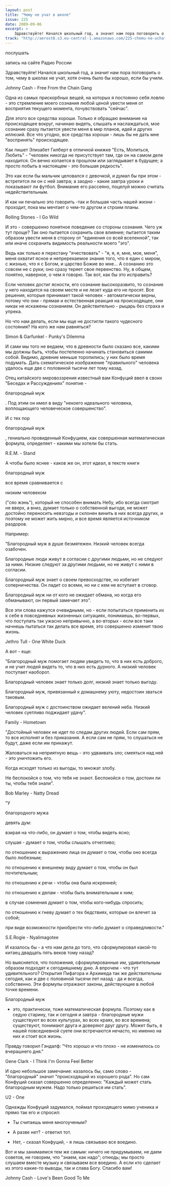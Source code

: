 ```yaml
---
layout: post
title: "Чему не учат в школе"
issue: 225
date: 2009-09-06
excerpt: >
    Здравствуйте! Начался школьный год, а значит нам пора поговорить о том, чему в школах не учат, хотя очень было бы хорошо, если бы учили.
track: "http://aerost8.s3.eu-central-1.amazonaws.com/225-chemu-ne-uchat-v-shkole.mp3"
---
```


послушать

запись на сайте Радио России

Здравствуйте! Начался школьный год, а значит нам пора поговорить о том, чему в школах не учат, хотя очень было бы хорошо, если бы учили.

Johnny Cash - Free From the Chain Gang

Одна из самых прискорбных вещей, на которых я постоянно себя ловлю - это стремление моего сознания любой ценой увести меня от восприятия текущего момента, почувствовать "сейчас".

Для этого все средства хороши. Только я обращаю внимание на происходящее вокруг, начинаю видеть, слышать и наслаждаться, мое сознание сразу пытается увести меня в мир планов, идей и других иллюзий. Все что угодно, все средства хороши - лишь бы не дать мне "воспринять" происходящее.

Как пишет Элизабет Гилберт в отличной книжке "Есть, Молиться, Любить" - "человек никогда не присутствует там, где он на самом деле находится. Он вечно копается в прошлом или заглядывает в будущее; а просто побыть в настоящем - это большая редкость".

Это как если бы мальчик целовался с девочкой, и думал бы при этом - встретится ли он с ней завтра; а заодно - какие завтра уроки и показывают ли футбол. Внимание его рассеяно, поцелуй можно считать недействительным.

И как ни печально это говорить -так и большая часть нашей жизни - проходит, пока мы мечтает о чем-то другом и строим планы.

Rolling Stones - I Go Wild

И это - совершенно понятное поведение со стороны сознания. Чего уж тут проще? Так оно пытается сохранить свое влияние; пытается таким образом увести меня в сторону от "единения со всей вселенной", так или иначе сохранить видимость реальности моего "эго".

Ведь как только я перестану "ячествовать" - "я, я, я, мне, мое, меня", меня охватит ясное и непререкаемое знание того, что я един с миром, с жизнью, что я с Богом, и царство Божие во мне... А сознанию это совсем не с руки; оно сразу теряет свое первенство. Ну, в общем, понятно, наверное, о чем я говорю. Так вот, как бы это исправить?

Если человек достиг ясности, его сознание высокоразвито, то сознание у него находится на своем месте и не лезет куда его не просят. Все решения, которые принимает такой человек - автоматически верны, потому что они - прямая и естественная реакция на происходящее, они никак не искажены сознанием. Он действительно - рыцарь без страха и упрека.

Но что нам делать, если мы еще не достигли такого чудесного состояния? На кого же нам равняться?

Simon & Garfunkel - Punky's Dilemma

И сами мы того не ведаем, что в древности было сказано все, какими мы должны быть, чтобы постепенно начинать становиться самими собой. Видимо, древние меньше торопились; у них было время подумать. Дать схематическое изображение "правильного" человека удалось еще две с половиной тысячи лет тому назад.

Отец китайского мировоззрения известный вам Конфуций ввел в своих "Беседах и Рассуждениях" понятие -

благородный муж

. Под этим он имел в виду "некоего идеального человека, воплощающего человеческое совершенство".

И с тех пор

благородный муж

, гениально провиденный Конфуцием, как совершенная математическая формула, определяет - какими мы хотели бы стать.

R.E.M. - Stand

А чтобы было яснее - каков же он, этот идеал, в тексте книги

благородный муж

все время сравнивается с

низким человеком

("сяо жэнь"), который не способен внимать Небу, ибо всегда смотрит не вверх, а вниз, думает только о собственной выгоде, не может достойно переносить невзгоды и склонен винить в них всегда других, и поэтому не может жить мирно, и все время является источником раздоров.

Например:

"Благородный муж в душе безмятежен. Низкий человек всегда озабочен.

Благородные люди живут в согласии с другими людьми, но не следуют за ними. Низкие следуют за другими людьми, но не живут с ними в согласии.

Благородный муж знает о своем превосходстве, но избегает соперничества. Он ладит со всеми, но ни с кем не вступает в сговор.

Благородный муж ни от кого не ожидает обмана, но когда его обманывают, он первый замечает это".

Все эти слова кажутся очевидными, но - если попытаться применить их к себе в повседневных жизненных ситуациях, понимаешь, во-первых, что поступать так ужасно непривычно, а во-вторых - если все таки начнешь пытаться так делать все время, это совершенно изменит твою жизнь.

Jethro Tull - One White Duck

А вот - еще:

"Благородный муж помогает людям увидеть то, что в них есть доброго, и не учит людей видеть то, что в них есть дурного. А низкий человек поступает наоборот.

Благородный человек знает только долг, низкий знает только выгоду.

Благородный муж, привязанный к домашнему уюту, недостоин зваться таковым.

Благородный муж с достоинством ожидает велений неба. Низкий человек суетливо поджидает удачу".

Family - Hometown

"Достойный человек не идет по следам других людей. Если сам прям, то все исполнят и без приказания. А если сам не прям, то слушаться не будут, даже если им прикажут.

Жаловаться на неприятную вещь - это удваивать зло; смеяться над ней - это уничтожить его.

Когда исходят только из выгоды, то множат злобу.

Не беспокойся о том, что тебя не знают. Беспокойся о том, достоин ли ты, чтобы тебя знали".

Bob Marley - Natty Dread

"У

благородного мужа

девять дум:

взирая на что-либо, он думает о том, чтобы видеть ясно;

слушая - думает о том, чтобы слышать отчетливо;

по отношению к выражению лица он думает о том, чтобы оно всегда было любезным;

по отношению к внешнему виду думает о том, чтобы он был почтительным;

по отношению к речи - чтобы она была искренней;

по отношению к делам - чтобы быть внимательным к ним;

в случае сомнения думает о том, чтобы кого-нибудь спросить;

по отношению к гневу думает о тех бедствиях, которые он влечет за собой;

при виде возможности приобрести что-либо думает о справедливости."

S.E.Rogie - Nyalimagotee

И казалось бы - а что нам дела до того, что сформулировал какой-то китаец двадцать пять веков тому назад?

Но выясняется, что положения, сформулированные им, удивительным образом подходят к сегодняшнему дню. А впрочем - что тут удивительного? Открытия Пифагора и Архимеда так же действительны сегодня, как и две с половиной тысячи лет назад - да и всегда, собственно. Эти формулы отражают законы, действующие в любой точке времени.

Благородный муж

- это, практически, тоже математическая формула. Поэтому как в седую старину, так и сегодня и завтра - благородные мужи существуют во всех культурах, во всех краях, во все времена; существуют, понимают друга и доверяют друг другу. Может быть, в нашей повседневной суете они встречаются нечасто, но именно на них и стоит вся жизнь.

Правду говорил Гэндалф: "Что хорошо и что плохо - не изменилось со вчерашнего дня."

Gene Clark - I Think I'm Gonna Feel Better

И одно небольшое замечание: казалось бы, само слово - "благородный" значит "происходящий из хорошего рода". Но сам Конфуций сказал совершенно определенно: "Каждый может стать благородным мужем. Надо только решиться им стать".

U2 - One

Однажды Конфуций задумался, поймал проходящего мимо ученика и прямо так его и спросил:

- Ты считаешь меня многоученым?

- А разве нет? - ответил тот.

- Нет, - сказал Конфуций, - я лишь связываю все воедино.

Вот и мы занимаемся тем же самым: ничего не придумываем, не даем советов, не говорим, что "знаем, как надо"; отнюдь; мы просто слушаем вместе музыку и связываем все воедино. А если кто сделает из этого какие-то выводы, так и слава Богу. Спасибо вам!

Johnny Cash - Love's Been Good To Me
